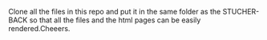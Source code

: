 Clone all the files in this repo and put it in the same folder as the STUCHER-BACK so that all the files and the html pages can be easily rendered.Cheeers.
